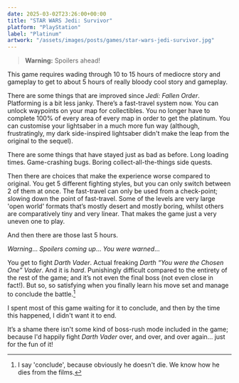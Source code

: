 ```yaml
---
date: 2025-03-02T23:26:00+00:00
title: "STAR WARS Jedi: Survivor"
platform: "PlayStation"
label: "Platinum"
artwork: "/assets/images/posts/games/star-wars-jedi-survivor.jpg"
---
```


> **Warning:** Spoilers ahead!

This game requires wading through 10 to 15 hours of mediocre story and gameplay to get to about 5 hours of really bloody cool story and gameplay.

There are some things that are improved since *Jedi: Fallen Order*. Platforming is a bit less janky. There’s a fast-travel system now. You can unlock waypoints on your map for collectibles. You no longer have to complete 100% of every area of every map in order to get the platinum. You can  customise your lightsaber in a much more fun way (although, frustratingly, my dark side-inspired lightsaber didn't make the leap from the original to the sequel). 

There are some things that have stayed just as bad as before. Long loading times. Game-crashing bugs. Boring collect-all-the-things side quests.

Then there are choices that make the experience worse compared to original. You get 5 different fighting styles, but you can only switch between 2 of them at once. The fast-travel can only be used from a check-point; slowing down the point of fast-travel. Some of the levels are very large 'open world' formats that’s mostly desert and mostly boring, whilst others are comparatively tiny and very linear. That makes the game just a very uneven one to play.

And then there are those last 5 hours. 

*Warning*... *Spoilers coming up*... *You were warned*... 

You get to fight *Darth Vader*. Actual freaking *Darth “You were the Chosen One” Vader*. And it is *hard*. Punishingly difficult compared to the entirety of the rest of the game; and it’s not even the final boss (not even close in fact!). But so, so satisfying when you finally learn his move set and manage to conclude the battle.[^darth]

I spent most of this game waiting for it to conclude, and then by the time this happened, I didn't want it to end. 

It’s a shame there isn't some kind of boss-rush mode included in the game; because I'd happily fight *Darth Vader* over, and over, and over again... just for the fun of it!

[^darth]: I say 'conclude', because obviously he doesn't die. We know how he dies from the films. 